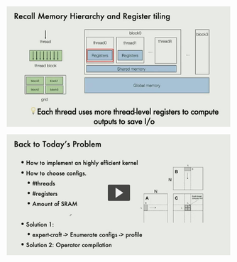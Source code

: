 
![](attachments/407562d281bb5dc39094d5b032a16a38_MD5.jpeg)


![](attachments/f2049466bbde92d5df7d2a8a25d37c07_MD5.jpeg)